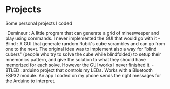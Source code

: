 # Projects
Some personal projects I coded 

-Demineur : A little program that can generate a grid of minesweeper and play using commands. I never implemented the GUI that would go with it
-Blind : A GUI that generate random Rubik's cube scrambles and can go from one to the next. The original idea was to implement also a way for "blind cubers" (people who try to solve the cube while blindfolded) to setup their mnemonics pattern, and give the solution to what they should have memorized for each solve. However the GUI works I never finished it.
-BTLED : arduino project that controls my LEDs. Works with a Bluetooth ESP32 module. An app I coded on my phone sends the right messages for the Arduino to interpret.
